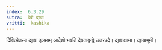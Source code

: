 ```yaml
---
index:  6.3.29
sutra:  देवो द्यावा
vritti:  kashika 
---
```


दिवित्येतस्य द्यावा इत्ययम् आदेशो भवति देवताद्वन्द्वे उत्तरपदे। द्यावाक्षामा। द्यावाभूमी।

